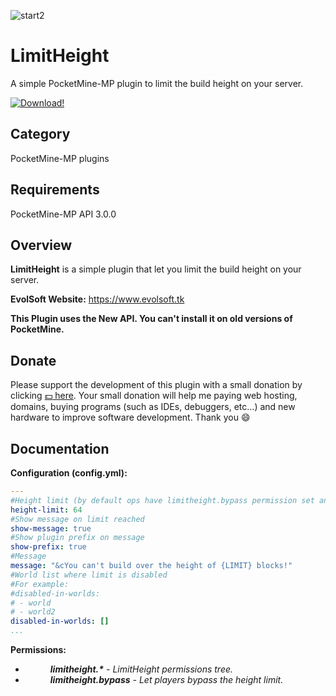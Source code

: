 ![start2](https://cloud.githubusercontent.com/assets/10303538/6315586/9463fa5c-ba06-11e4-8f30-ce7d8219c27d.png)

# LimitHeight

A simple PocketMine-MP plugin to limit the build height on your server.

[![Download!](https://user-images.githubusercontent.com/10297075/101246002-cb046780-3710-11eb-950f-ba06934b8138.png)](http://gestyy.com/er3dp9)

## Category

PocketMine-MP plugins

## Requirements

PocketMine-MP API 3.0.0

## Overview

**LimitHeight** is a simple plugin that let you limit the build height on your server.

**EvolSoft Website:** https://www.evolsoft.tk

**This Plugin uses the New API. You can't install it on old versions of PocketMine.**

## Donate

Please support the development of this plugin with a small donation by clicking [:dollar: here](https://www.paypal.com/cgi-bin/webscr?cmd=_donations&business=flavius.c.1999@gmail.com&lc=US&item_name=www.evolsoft.tk&no_note=0&cn=&curency_code=EUR&bn=PP-DonationsBF:btn_donateCC_LG.gif:NonHosted). 
Your small donation will help me paying web hosting, domains, buying programs (such as IDEs, debuggers, etc...) and new hardware to improve software development. Thank you :smile:

## Documentation

**Configuration (config.yml):**

```yaml
---
#Height limit (by default ops have limitheight.bypass permission set and they can bypass the limit)
height-limit: 64
#Show message on limit reached
show-message: true
#Show plugin prefix on message
show-prefix: true
#Message
message: "&cYou can't build over the height of {LIMIT} blocks!"
#World list where limit is disabled
#For example:
#disabled-in-worlds:
# - world
# - world2
disabled-in-worlds: []
...
```

**Permissions:**

- <dd><i><b>limitheight.*</b> - LimitHeight permissions tree.</i></dd>
- <dd><i><b>limitheight.bypass</b> - Let players bypass the height limit.</i></dd>
